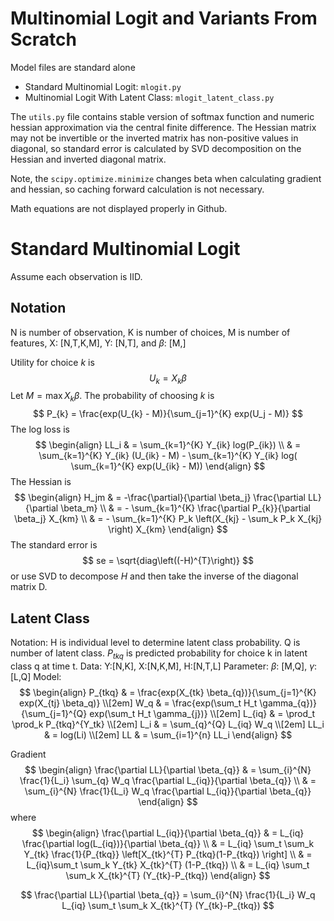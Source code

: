 # Multinomial Logit and Variants From Scratch
Model files are standard alone
* Standard Multinomial Logit: `mlogit.py`
* Multinomial Logit With Latent Class: `mlogit_latent_class.py`

The `utils.py` file contains stable version of softmax function and numeric hessian approximation via the central finite difference. The Hessian matrix may not be invertible or the inverted matrix has non-positive values in diagonal, so standard error is calculated by SVD decomposition on the Hessian and inverted diagonal matrix. 

Note, the `scipy.optimize.minimize` changes beta when calculating gradient and hessian, so caching forward calculation is not necessary.

Math equations are not displayed properly in Github.
# Standard Multinomial Logit

Assume each observation is IID.

## Notation

N is number of observation, K is number of choices, M is number of features, X: [N,T,K,M], Y: [N,T], and $\beta$: [M,]

Utility for choice $k$ is 
$$
U_{k} = X_{k}\beta
$$
Let $M =  \max X_k \beta$. The probability of choosing $k$ is 
$$
P_{k} = \frac{exp(U_{k} - M)}{\sum_{j=1}^{K} exp(U_j - M)}
$$
The log loss is 
$$
\begin{align}
LL_i & = \sum_{k=1}^{K} Y_{ik} log(P_{ik}) \\
 & = \sum_{k=1}^{K} Y_{ik} (U_{ik} - M) - \sum_{k=1}^{K} Y_{ik} log( \sum_{k=1}^{K} exp(U_{ik} - M))
\end{align}
$$
The Hessian is 
$$
\begin{align}
H_jm & = -\frac{\partial}{\partial \beta_j} \frac{\partial LL}{\partial \beta_m} \\ 
& = - \sum_{k=1}^{K} \frac{\partial P_{k}}{\partial \beta_j} X_{km} \\ 
& = - \sum_{k=1}^{K} P_k \left(X_{kj} - \sum_k P_k X_{kj} \right) X_{km}
\end{align}
$$
The standard error is 
$$
se = \sqrt{diag\left((-H)^{T}\right)}
$$
or use SVD to decompose $H$ and then take the inverse of the diagonal matrix D. 

## Latent Class 
Notation: H is individual level to determine latent class probability. Q is number of latent class.  $P_{tkq}$ is predicted probability for choice k in latent class q at time t. 
Data: Y:[N,K], X:[N,K,M], H:[N,T,L]
Parameter: $\beta$: [M,Q], $\gamma$:[L,Q]
Model: 
$$
\begin{align}
P_{tkq}  & = \frac{exp(X_{tk} \beta_{q})}{\sum_{j=1}^{K} exp(X_{tj} \beta_q)} \\[2em] 
W_q & =  \frac{exp(\sum_t H_t \gamma_{q})}{\sum_{j=1}^{Q} exp(\sum_t H_t \gamma_{j})} \\[2em]  
L_{iq} & = \prod_t \prod_k P_{tkq}^{Y_tk} \\[2em]  
L_i & = \sum_{q}^{Q} L_{iq} W_q \\[2em]  
LL_i & = log(Li) \\[2em]  
LL & = \sum_{i=1}^{n} LL_i
\end{align}
$$

Gradient
$$
\begin{align}
\frac{\partial LL}{\partial \beta_{q}} & = \sum_{i}^{N} \frac{1}{L_i} \sum_{q} W_q \frac{\partial L_{iq}}{\partial \beta_{q}} \\ 
& = \sum_{i}^{N} \frac{1}{L_i}   W_q \frac{\partial L_{iq}}{\partial \beta_{q}}
\end{align}
$$
where 
$$
\begin{align}
 \frac{\partial L_{iq}}{\partial \beta_{q}} & = L_{iq} \frac{\partial log(L_{iq})}{\partial \beta_{q}} \\ 
 & = L_{iq} \sum_t \sum_k Y_{tk} \frac{1}{P_{tkq}} \left[X_{tk}^{T} P_{tkq}(1-P_{tkq}) \right] \\ 
 & = L_{iq}\sum_t \sum_k Y_{tk} X_{tk}^{T} (1-P_{tkq}) \\ 
 & = L_{iq} \sum_t \sum_k  X_{tk}^{T} (Y_{tk}-P_{tkq})
\end{align}
$$

$$
\frac{\partial LL}{\partial \beta_{q}}  = \sum_{i}^{N} \frac{1}{L_i}   W_q  L_{iq} \sum_t \sum_k  X_{tk}^{T} (Y_{tk}-P_{tkq})
$$
